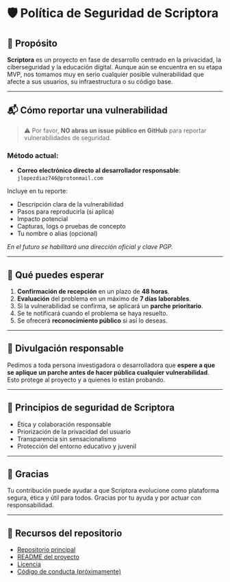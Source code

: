 # 🛡️ Política de Seguridad de Scriptora

## 📌 Propósito

**Scriptora** es un proyecto en fase de desarrollo centrado en la privacidad, la ciberseguridad y la educación digital. Aunque aún se encuentra en su etapa MVP, nos tomamos muy en serio cualquier posible vulnerabilidad que afecte a sus usuarios, su infraestructura o su código base.

---

## 📬 Cómo reportar una vulnerabilidad

> ⚠️ Por favor, **NO abras un issue público en GitHub** para reportar vulnerabilidades de seguridad.

### Método actual:

- **Correo electrónico directo al desarrollador responsable**:  
  `jlopezdiaz746@protonmail.com`

Incluye en tu reporte:

- Descripción clara de la vulnerabilidad
- Pasos para reproducirla (si aplica)
- Impacto potencial
- Capturas, logs o pruebas de concepto
- Tu nombre o alias (opcional)

*En el futuro se habilitará una dirección oficial y clave PGP.*

---

## 🧾 Qué puedes esperar

1. **Confirmación de recepción** en un plazo de **48 horas**.
2. **Evaluación** del problema en un máximo de **7 días laborables**.
3. Si la vulnerabilidad se confirma, se aplicará un **parche prioritario**.
4. Se te notificará cuando el problema se haya resuelto.
5. Se ofrecerá **reconocimiento público** si así lo deseas.

---

## 📢 Divulgación responsable

Pedimos a toda persona investigadora o desarrolladora que **espere a que se aplique un parche antes de hacer pública cualquier vulnerabilidad**. Esto protege al proyecto y a quienes lo están probando.

---

## 🧠 Principios de seguridad de Scriptora

- Ética y colaboración responsable
- Priorización de la privacidad del usuario
- Transparencia sin sensacionalismo
- Protección del entorno educativo y juvenil

---

## 🙏 Gracias

Tu contribución puede ayudar a que Scriptora evolucione como plataforma segura, ética y útil para todos. Gracias por tu ayuda y por actuar con responsabilidad.

---

## 🔗 Recursos del repositorio

- [Repositorio principal](https://github.com/javilp4/scriptora-mvp)
- [README del proyecto](./README.md)
- [Licencia](./LICENSE)
- [Código de conducta (próximamente)](./CODE_OF_CONDUCT.md)

